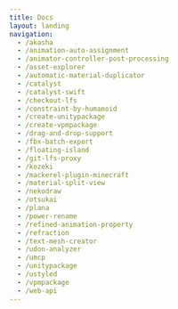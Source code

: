 ```yaml
---
title: Docs
layout: landing
navigation:
  - /akasha
  - /animation-auto-assignment
  - /animator-controller-post-processing
  - /asset-explorer
  - /automatic-material-duplicator
  - /catalyst
  - /catalyst-swift
  - /checkout-lfs
  - /constraint-by-humanoid
  - /create-unitypackage
  - /create-vpmpackage
  - /drag-and-drop-support
  - /fbx-batch-export
  - /floating-island
  - /git-lfs-proxy
  - /kozeki
  - /mackerel-plugin-minecraft
  - /material-split-view
  - /nekodraw
  - /otsukai
  - /plana
  - /power-rename
  - /refined-animation-property
  - /refraction
  - /text-mesh-creator
  - /udon-analyzer
  - /umcp
  - /unitypackage
  - /ustyled
  - /vpmpackage
  - /web-api
---
```


